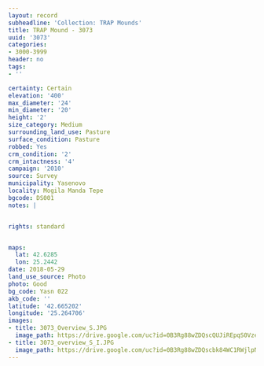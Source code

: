 ```yaml
---
layout: record
subheadline: 'Collection: TRAP Mounds'
title: TRAP Mound - 3073
uuid: '3073'
categories:
- 3000-3999
header: no
tags:
- ''

certainty: Certain
elevation: '400'
max_diameter: '24'
min_diameter: '20'
height: '2'
size_category: Medium
surrounding_land_use: Pasture
surface_condition: Pasture
robbed: Yes
crm_condition: '2'
crm_intactness: '4'
campaign: '2010'
source: Survey
municipality: Yasenovo
locality: Mogila Manda Tepe
bgcode: DS001
notes: |


rights: standard


maps:
  lat: 42.6285
  lon: 25.2442
date: 2018-05-29
land_use_source: Photo
photo: Good
bg_code: Yasn 022
akb_code: ''
latitude: '42.665202'
longitude: '25.264706'
images:
- title: 3073_Overview_S.JPG
  image_path: https://drive.google.com/uc?id=0B3Rg88wZDQscQUJiREpqS0VzeVk
- title: 3073_overview_S_I.JPG
  image_path: https://drive.google.com/uc?id=0B3Rg88wZDQscbk84WC1RWjlpN2M
---
```

